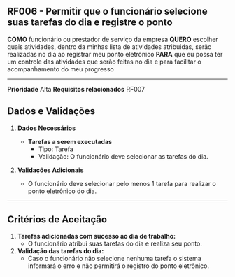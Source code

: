 ## RF006 - Permitir que o funcionário selecione suas tarefas do dia e registre o ponto

**COMO** funcionário ou prestador de serviço da empresa 
**QUERO** escolher quais atividades, dentro da minhas lista de atividades atribuidas, serão realizadas no dia ao registrar meu ponto eletrônico
**PARA** que eu possa ter um controle das atividades que serão feitas no dia e para facilitar o acompanhamento do meu progresso

---

**Prioridade** 
Alta
**Requisitos relacionados** 
RF007

## **Dados e Validações**
1. **Dados Necessários** 
   - **Tarefas a serem executadas**  
     - Tipo: Tarefa  
     - Validação: O funcionário deve selecionar as tarefas do dia.  
   

2. **Validações Adicionais**
   - O funcionário deve selecionar pelo menos 1 tarefa para realizar o ponto eletrônico do dia.   

---

## **Critérios de Aceitação**
1. **Tarefas adicionadas com sucesso ao dia de trabalho:**  
   - O funcionário atribui suas tarefas do dia e realiza seu ponto.
2. **Validação das tarefas do dia:**  
   - Caso o funcionário não selecione nenhuma tarefa o sistema informará o erro e não permitirá o registro do ponto eletrônico.
